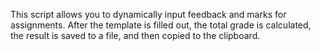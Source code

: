 This script allows you to dynamically input feedback and marks for assignments. After the template is filled out, the total grade is calculated, the result is saved to a file, and then copied to the clipboard.